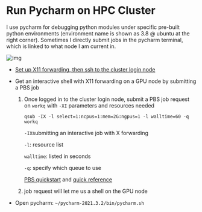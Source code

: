 # Run Pycharm on HPC Cluster

I use pycharm for debugging python modules under specific pre-built python environments (environment name is shown as 3.8 @ ubuntu at the right corner). Sometimes I directly submit jobs in the pycharm terminal, which is linked to what node I am current in.

![img](https://tidal-vibraphone-993.notion.site/image/https%3A%2F%2Fs3-us-west-2.amazonaws.com%2Fsecure.notion-static.com%2F7543f979-c9a5-44f9-84ba-4c3d7024c1ed%2FUntitled.png?table=block&id=72460185-3a70-40c1-8027-91b60afed41f&spaceId=487f6bbc-aed5-46da-afc4-02bb4aa10be9&width=2000&userId=&cache=v2)

- [Set up X11 forwarding, then ssh to the cluster login node](https://github.com/Duke-NUS-HPC/docs/blob/main/ssh-with-keypairs.md)


- Get an interactive shell with X11 forwarding on a GPU node by submitting a PBS job

  1. Once logged in to the cluster login node, submit a PBS job request on `workq` with `-XI` parameters and resources needed

     `qsub -IX -l select=1:ncpus=1:mem=2G:ngpus=1 -l walltime=60 -q workq`

     `-IX`submitting an interactive job with X forwarding

     `-l`: resource list

     `walltime`: listed in seconds

     `-q`: specify which queue to use

     [PBS quickstart](https://help.nscc.sg/pbspro-quickstartguide/) and [quick reference](https://help.nscc.sg/wp-content/uploads/2016/08/PBS_Professional_Quick_Reference.pdf)

  2. job request will let me us a shell on the GPU node

- Open pycharm: `~/pycharm-2021.3.2/bin/pycharm.sh`
